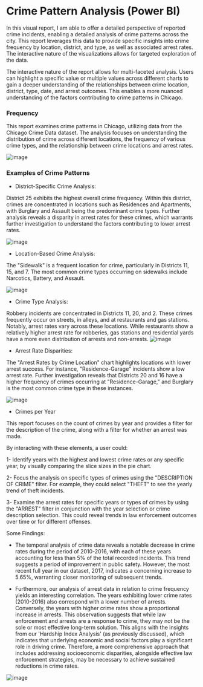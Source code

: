 # Crime Pattern Analysis (Power BI)

In this visual report, I am able to offer a detailed perspective of reported crime incidents, enabling a detailed analysis of crime patterns across the city. This report leverages this data to provide specific insights into crime frequency by location, district, and type, as well as associated arrest rates. The interactive nature of the visualizations allows for targeted exploration of the data.

The interactive nature of the report allows for multi-faceted analysis. Users can highlight a specific value or multiple values across different charts to gain a deeper understanding of the relationships between crime location, district, type, date, and arrest outcomes. This enables a more nuanced understanding of the factors contributing to crime patterns in Chicago.

### Frequency

This report examines crime patterns in Chicago, utilizing data from the Chicago Crime Data dataset. The analysis focuses on understanding the distribution of crime across different locations, the frequency of various crime types, and the relationship between crime locations and arrest rates.

![image](https://github.com/user-attachments/assets/193f757e-3995-4d1a-8fe9-aa123a485a3a)

### Examples of Crime Patterns


- District-Specific Crime Analysis:

District 25 exhibits the highest overall crime frequency. Within this district, crimes are concentrated in locations such as Residences and Apartments, with Burglary and Assault being the predominant crime types. Further analysis reveals a disparity in arrest rates for these crimes, which warrants further investigation to understand the factors contributing to lower arrest rates.

![image](https://github.com/user-attachments/assets/32d745ed-97a7-42a4-8d4d-05b1cc126933)


- Location-Based Crime Analysis:

The "Sidewalk" is a frequent location for crime, particularly in Districts 11, 15, and 7. The most common crime types occurring on sidewalks include Narcotics, Battery, and Assault.

![image](https://github.com/user-attachments/assets/6047fb8e-8da4-4de0-ac96-dfd8fa816a6f)

- Crime Type Analysis:

Robbery incidents are concentrated in Districts 11, 20, and 2. These crimes frequently occur on streets, in alleys, and at restaurants and gas stations. Notably, arrest rates vary across these locations. While restaurants show a relatively higher arrest rate for robberies, gas stations and residential yards have a more even distribution of arrests and non-arrests.
![image](https://github.com/user-attachments/assets/5abba37d-095b-43b6-851a-14b0b1f4815d)

- Arrest Rate Disparities:

The "Arrest Rates by Crime Location" chart highlights locations with lower arrest success. For instance, "Residence-Garage" incidents show a low arrest rate. Further investigation reveals that Districts 20 and 16 have a higher frequency of crimes occurring at "Residence-Garage," and Burglary is the most common crime type in these instances.

![image](https://github.com/user-attachments/assets/bf5c23b8-fcb6-422a-9b2e-9d25f6b51530)


- Crimes per Year

This report focuses on the count of crimes by year and provides a filter for the description of the crime, along with a filter for whether an arrest was made.

By interacting with these elements, a user could:

1- Identify years with the highest and lowest crime rates or any specific year, by visually comparing the slice sizes in the pie chart.

2- Focus the analysis on specific types of crimes using the "DESCRIPTION OF CRIME" filter. For example, they could select "THEFT" to see the yearly trend of theft incidents.

3- Examine the arrest rates for specific years or types of crimes by using the "ARREST" filter in conjunction with the year selection or crime description selection. This could reveal trends in law enforcement outcomes over time or for different offenses.

Some Findings:

- The temporal analysis of crime data reveals a notable decrease in crime rates during the period of 2010-2016, with each of these years accounting for less than 5% of the total recorded incidents. This trend suggests a period of improvement in public safety. However, the most recent full year in our dataset, 2017, indicates a concerning increase to 5.65%, warranting closer monitoring of subsequent trends.

- Furthermore, our analysis of arrest data in relation to crime frequency yields an interesting correlation. The years exhibiting lower crime rates (2010-2016) also correspond with a lower number of arrests. Conversely, the years with higher crime rates show a proportional increase in arrests. This observation suggests that while law enforcement and arrests are a response to crime, they may not be the sole or most effective long-term solution. This aligns with the insights from our 'Hardship Index Analysis' (as previously discussed), which indicates that underlying economic and social factors play a significant role in driving crime. Therefore, a more comprehensive approach that includes addressing socioeconomic disparities, alongside effective law enforcement strategies, may be necessary to achieve sustained reductions in crime rates.

![image](https://github.com/user-attachments/assets/1fb09379-ca0f-44cd-9e87-ebe33992ee74)

